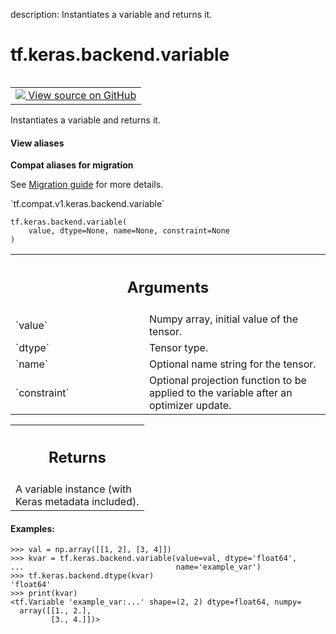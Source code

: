 description: Instantiates a variable and returns it.

<div itemscope itemtype="http://developers.google.com/ReferenceObject">
<meta itemprop="name" content="tf.keras.backend.variable" />
<meta itemprop="path" content="Stable" />
</div>

# tf.keras.backend.variable

<!-- Insert buttons and diff -->

<table class="tfo-notebook-buttons tfo-api nocontent" align="left">
<td>
  <a target="_blank" href="https://github.com/tensorflow/tensorflow/blob/r2.3/tensorflow/python/keras/backend.py#L918-L965">
    <img src="https://www.tensorflow.org/images/GitHub-Mark-32px.png" />
    View source on GitHub
  </a>
</td>
</table>



Instantiates a variable and returns it.

<section class="expandable">
  <h4 class="showalways">View aliases</h4>
  <p>
<b>Compat aliases for migration</b>
<p>See
<a href="https://www.tensorflow.org/guide/migrate">Migration guide</a> for
more details.</p>
<p>`tf.compat.v1.keras.backend.variable`</p>
</p>
</section>

<pre class="devsite-click-to-copy prettyprint lang-py tfo-signature-link">
<code>tf.keras.backend.variable(
    value, dtype=None, name=None, constraint=None
)
</code></pre>



<!-- Placeholder for "Used in" -->


<!-- Tabular view -->
 <table class="responsive fixed orange">
<colgroup><col width="214px"><col></colgroup>
<tr><th colspan="2"><h2 class="add-link">Arguments</h2></th></tr>

<tr>
<td>
`value`
</td>
<td>
Numpy array, initial value of the tensor.
</td>
</tr><tr>
<td>
`dtype`
</td>
<td>
Tensor type.
</td>
</tr><tr>
<td>
`name`
</td>
<td>
Optional name string for the tensor.
</td>
</tr><tr>
<td>
`constraint`
</td>
<td>
Optional projection function to be
applied to the variable after an optimizer update.
</td>
</tr>
</table>



<!-- Tabular view -->
 <table class="responsive fixed orange">
<colgroup><col width="214px"><col></colgroup>
<tr><th colspan="2"><h2 class="add-link">Returns</h2></th></tr>
<tr class="alt">
<td colspan="2">
A variable instance (with Keras metadata included).
</td>
</tr>

</table>



#### Examples:



```
>>> val = np.array([[1, 2], [3, 4]])
>>> kvar = tf.keras.backend.variable(value=val, dtype='float64',
...                                  name='example_var')
>>> tf.keras.backend.dtype(kvar)
'float64'
>>> print(kvar)
<tf.Variable 'example_var:...' shape=(2, 2) dtype=float64, numpy=
  array([[1., 2.],
         [3., 4.]])>
```